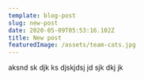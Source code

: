 ```yaml
---
template: blog-post
slug: new-post
date: 2020-05-09T05:53:16.102Z
title: New post
featuredImage: /assets/team-cats.jpg
---
```

aksnd sk djk ks djskjdsj jd sjk dkj jk